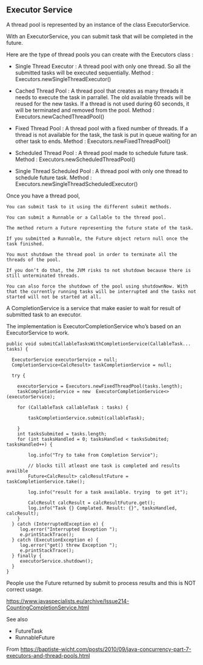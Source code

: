 ## Executor Service

A thread pool is represented by an instance of the class ExecutorService.

With an ExecutorService, you can submit task that will be completed in the future.

Here are the type of thread pools you can create with the Executors class :

  * Single Thread Executor : A thread pool with only one thread. So all the submitted tasks will be executed sequentially. Method : Executors.newSingleThreadExecutor()
  
  * Cached Thread Pool : A thread pool that creates as many threads it needs to execute the task in parrallel. The old available threads will be reused for the new tasks. If a thread is not used during 60 seconds, it will be terminated and removed from the pool. Method : Executors.newCachedThreadPool()
  
  * Fixed Thread Pool : A thread pool with a fixed number of threads. If a thread is not available for the task, the task is put in queue waiting for an other task to ends. Method : Executors.newFixedThreadPool()
  
  * Scheduled Thread Pool : A thread pool made to schedule future task. Method : Executors.newScheduledThreadPool()

  * Single Thread Scheduled Pool : A thread pool with only one thread to schedule future task. Method : Executors.newSingleThreadScheduledExecutor()

Once you have a thread pool, 

  ```
  You can submit task to it using the different submit methods.

  You can submit a Runnable or a Callable to the thread pool.

  The method return a Future representing the future state of the task. 

  If you submitted a Runnable, the Future object return null once the task finished.
  
  You must shutdown the thread pool in order to terminate all the threads of the pool.
  
  If you don’t do that, the JVM risks to not shutdown because there is still unterminated threads.
  
  You can also force the shutdown of the pool using shutdownNow. With that the currently running tasks will be interrupted and the tasks not started will not be started at all.
  ```
A CompletionService is a service that make easier to wait for result of submitted task to an executor. 

The implementation is ExecutorCompletionService who’s based on an ExecutorService to work.

  ```
  public void submitCallableTasksWithCompletionService(CallableTask... tasks) {

    ExecutorService executorService = null;
    CompletionService<CalcResult> taskCompletionService = null;

    try {

      executorService = Executors.newFixedThreadPool(tasks.length);
      taskCompletionService = new  ExecutorCompletionService<>(executorService);

      for (CallableTask callableTask : tasks) {

          taskCompletionService.submit(callableTask);
        
      }
      int tasksSubmited = tasks.length;
      for (int tasksHandled = 0; tasksHandled < tasksSubmited; tasksHandled++) {
        
          log.info("Try to take from Completion Service");

          // blocks till atleast one task is completed and results availble
          Future<CalcResult> calcResultFuture = taskCompletionService.take();

          log.info("result for a task available. trying  to get it");

          CalcResult calcResult = calcResultFuture.get();
          log.info("Task {} Complated. Result: {}", tasksHandled, calcResult);
      }
    } catch (InterruptedException e) {
       log.error("Interrupted Exception ");
       e.printStackTrace();
    } catch (ExecutionException e) {
       log.error("get() threw Exception ");
       e.printStackTrace();
    } finally {
       executorService.shutdown();
    }
  }
  ```
  
People use the Future returned by submit to process results and this is NOT correct usage. 
 
  https://www.javaspecialists.eu/archive/Issue214-CountingCompletionService.html
  
  See also
   * FutureTask
   * RunnableFuture

From https://baptiste-wicht.com/posts/2010/09/java-concurrency-part-7-executors-and-thread-pools.html
